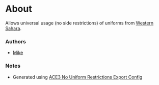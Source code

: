 # About

Allows universal usage (no side restrictions) of uniforms from [Western Sahara](https://store.steampowered.com/app/1681170/Arma_3_Creator_DLC_Western_Sahara/).

### Authors

- [Mike](http://github.com/mike-mf)

### Notes

- Generated using [ACE3 No Uniform Restrictions Export Config](https://github.com/acemod/ACE3/blob/master/optionals/nouniformrestrictions/functions/fnc_exportConfig.sqf)
